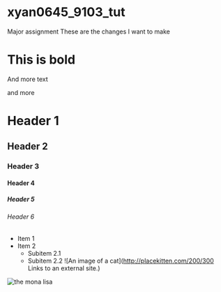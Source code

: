 # xyan0645_9103_tut

Major assignment
These are the changes I want to make

# This is bold

And more text

and more


# Header 1
## Header 2
### Header 3
#### Header 4
##### Header 5
###### Header 6

- Item 1
- Item 2
  - Subitem 2.1
  - Subitem 2.2
  ![An image of a cat](http://placekitten.com/200/300
Links to an external site.)

![the mona lisa](assets/Mona_lisa_by_leonardo_da_Vinci_500_x_700(2).jpg)